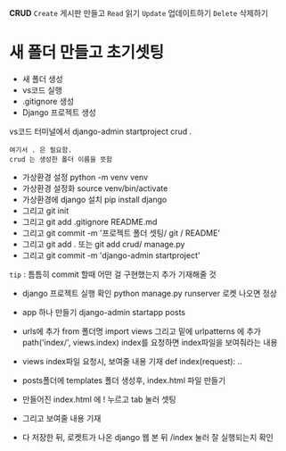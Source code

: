 **CRUD**
`Create` 게시판 만들고 
`Read` 읽기
`Update` 업데이트하기 
`Delete` 삭제하기 

# 새 폴더 만들고 초기셋팅 

- 새 폴더 생성 
- vs코드 실행 
- .gitignore 생성 
- Django 프로젝트 생성 

vs코드 터미널에서 django-admin startproject crud .
```
여기서 . 은 필요함. 
crud 는 생성한 폴더 이름을 뜻함 
```

- 가상환경 설정 python -m venv venv   
- 가상환경 설정화 source venv/bin/activate
- 가상환경에 django 설치 
pip install django
- 그리고 git init 
- 그리고 git add .gitignore README.md  
- 그리고 git commit -m '프로젝트 폴더 셋팅/ git / README'
- 그리고 git add . 또는 git add crud/ manage.py 
- 그리고 git commit -m 'django-admin startproject' 

`tip` : 틈틈히 commit 할때 어떤 걸 구현했는지 추가 기재해줄 것 

- django 프로젝트 실행 확인 python manage.py runserver 
로켓 나오면 정상 

- app 하나 만들기 
django-admin startapp posts

- urls에 추가 
from 폴더명 import views
그리고 밑에 urlpatterns 에 추가 
path('index/', views.index)
index를 요청하면 index파일을 보여줘라는 내용 

- views index파일 요청시, 보여줄 내용 기재 
def index(request): .. 

- posts폴더에 templates 폴더 생성후, index.html 파일 만들기 

- 만들어진 index.html 에 ! 누르고  tab 눌러 셋팅 
- 그리고 보여줄 내용 기재 

- 다 저장한 뒤, 로켓트가 나온 django 웹 본 뒤 /index 눌러 잘 실행되는지 확인 